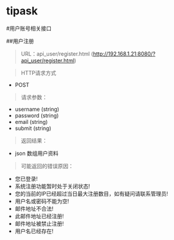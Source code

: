 tipask
======
#用户账号相关接口

##用户注册

> URL：api_user/register.html  (http://192.168.1.21:8080/?api_user/register.html)

> HTTP请求方式

- POST

> 请求参数：

- username (string)
- password (string) 
- email (string)
- submit (string)


> 返回结果：

- json 数组用户资料

> 可能返回的错误原因：

- 您已登录!
- 系统注册功能暂时处于关闭状态!
- 您的当前的IP已经超过当日最大注册数目，如有疑问请联系管理员!
- 用户名或密码不能为空!
- 邮件地址不合法!
- 此邮件地址已经注册!
- 邮件地址被禁止注册!
- 用户名已经存在!






